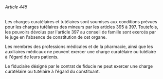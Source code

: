 ###### Article 445

Les charges curatélaires et tutélaires sont soumises aux conditions prévues pour les charges tutélaires des mineurs par les articles 395 à 397. Toutefois, les pouvoirs dévolus par l'article 397 au conseil de famille sont exercés par le juge en l'absence de constitution de cet organe.

Les membres des professions médicales et de la pharmacie, ainsi que les auxiliaires médicaux ne peuvent exercer une charge curatélaire ou tutélaire à l'égard de leurs patients.

Le fiduciaire désigné par le contrat de fiducie ne peut exercer une charge curatélaire ou tutélaire à l'égard du constituant.


